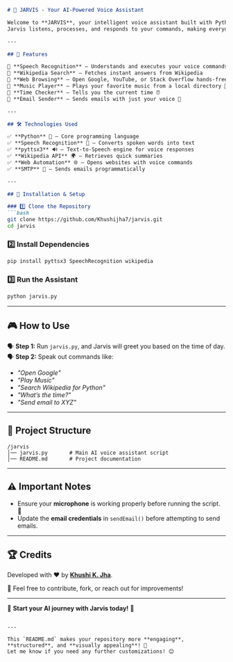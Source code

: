```markdown
# 🤖 JARVIS - Your AI-Powered Voice Assistant  

Welcome to **JARVIS**, your intelligent voice assistant built with Python! 🗣️🚀  
Jarvis listens, processes, and responds to your commands, making everyday tasks easier with voice automation.  

---

## 🎯 Features  

🔹 **Speech Recognition** – Understands and executes your voice commands  
🔹 **Wikipedia Search** – Fetches instant answers from Wikipedia  
🔹 **Web Browsing** – Open Google, YouTube, or Stack Overflow hands-free  
🔹 **Music Player** – Plays your favorite music from a local directory 🎵  
🔹 **Time Checker** – Tells you the current time ⏰  
🔹 **Email Sender** – Sends emails with just your voice 📧  

---

## 🛠️ Technologies Used  

✅ **Python** 🐍 – Core programming language  
✅ **Speech Recognition** 🎤 – Converts spoken words into text  
✅ **pyttsx3** 🔊 – Text-to-Speech engine for voice responses  
✅ **Wikipedia API** 🌍 – Retrieves quick summaries  
✅ **Web Automation** 🌐 – Opens websites with voice commands  
✅ **SMTP** 📧 – Sends emails programmatically  

---

## 🚀 Installation & Setup  

### 1️⃣ Clone the Repository  
```bash
git clone https://github.com/Khushijha7/jarvis.git
cd jarvis
```

### 2️⃣ Install Dependencies  
```bash
pip install pyttsx3 SpeechRecognition wikipedia
```

### 3️⃣ Run the Assistant  
```bash
python jarvis.py
```

---

## 🎮 How to Use  

🗣️ **Step 1:** Run `jarvis.py`, and Jarvis will greet you based on the time of day.  
🗣️ **Step 2:** Speak out commands like:  
   - *"Open Google"*  
   - *"Play Music"*  
   - *"Search Wikipedia for Python"*  
   - *"What’s the time?"*  
   - *"Send email to XYZ"*  

---

## 📂 Project Structure  

```
/jarvis
│── jarvis.py       # Main AI voice assistant script
│── README.md       # Project documentation
```

---

## ⚠️ Important Notes  

- Ensure your **microphone** is working properly before running the script. 🎤  
- Update the **email credentials** in `sendEmail()` before attempting to send emails.  

---

## 🏆 Credits  

Developed with ❤️ by **[Khushi K. Jha](https://github.com/Khushijha7)**.  

📧 Feel free to contribute, fork, or reach out for improvements!  

---

🤖 **Start your AI journey with Jarvis today!** 🚀  
```

---

This `README.md` makes your repository more **engaging**, **structured**, and **visually appealing**! 🚀  
Let me know if you need any further customizations! 😊

